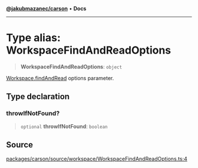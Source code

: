 [**@jakubmazanec/carson**](../README.md) • **Docs**

---

# Type alias: WorkspaceFindAndReadOptions

> **WorkspaceFindAndReadOptions**: `object`

[Workspace.findAndRead](../classes/Workspace.md#findandread) options parameter.

## Type declaration

### throwIfNotFound?

> `optional` **throwIfNotFound**: `boolean`

## Source

[packages/carson/source/workspace/WorkspaceFindAndReadOptions.ts:4](https://github.com/jakubmazanec/js-tools/blob/0a7ca643260718f11723fa4df4f144d2d5a8a885/packages/carson/source/workspace/WorkspaceFindAndReadOptions.ts#L4)
